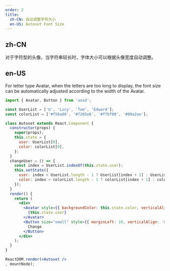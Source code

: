 ```yaml
---
order: 2
title:
  zh-CN: 自动调整字符大小
  en-US: Autoset Font Size
---
```


## zh-CN

对于字符型的头像，当字符串较长时，字体大小可以根据头像宽度自动调整。

## en-US

For letter type Avatar, when the letters are too long to display, the font size can be automatically adjusted according to the width of the Avatar.

````jsx
import { Avatar, Button } from 'axxd';

const UserList = ['U', 'Lucy', 'Tom', 'Edward'];
const colorList = ['#f56a00', '#7265e6', '#ffbf00', '#00a2ae'];

class Autoset extends React.Component {
  constructor(props) {
    super(props);
    this.state = {
      user: UserList[0],
      color: colorList[0],
    };
  }
  changeUser = () => {
    const index = UserList.indexOf(this.state.user);
    this.setState({
      user: index < UserList.length - 1 ? UserList[index + 1] : UserList[0],
      color: index < colorList.length - 1 ? colorList[index + 1] : colorList[0],
    });
  }
  render() {
    return (
      <div>
        <Avatar style={{ backgroundColor: this.state.color, verticalAlign: 'middle' }} size="large">
          {this.state.user}
        </Avatar>
        <Button size="small" style={{ marginLeft: 16, verticalAlign: 'middle' }} onClick={this.changeUser}>
          Change
        </Button>
      </div>
    );
  }
}

ReactDOM.render(<Autoset />
, mountNode);
````
